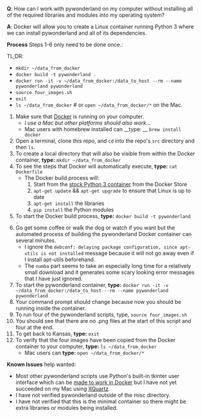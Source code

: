 __Q__: How can I work with pywonderland on my computer without installing all of the required libraries and modules into my operating system?

__A__: Docker will allow you to create a Linux container running Python 3 where we can install pywonderland and all of its dependencies.

__Process__ Steps 1-6 only need to be done once.:

TL;DR:
* `mkdir ~/data_from_docker`
* `docker build -t pywonderland .`
* `docker run -it -v ~/data_from_docker:/data_to_host --rm --name pywonderland pywonderland`
* `source four_images.sh`
* `exit`
* `ls ~/data_from_docker`  # or `open ~/data_from_docker/*` on the Mac.

1. Make sure that [Docker](https://www.docker.com/get-docker) is running on your computer.
    * _I use a Mac but other platforms should also work..._
    * Mac users with homebrew installed can __type: __ `brew install docker`
2. Open a terminal, clone this repo, and `cd` into the repo's `src` directory and then `ls`.
3. To create a local directory that will also be visible from within the Docker container, __type:__ `mkdir ~/data_from_docker`
4. To see the steps that Docker will automatically execute, __type:__ `cat Dockerfile`
	* The Docker build process will:
	    1. Start from the [stock Python 3 container](https://store.docker.com/images/python) from the Docker Store
	    2. `apt-get update` && `apt-get upgrade` to ensure that Linux is up to date
	    3. `apt-get install` the libraries
	    4. `pip install` the Python modules
5. To start the Docker build process, __type:__ `docker build -t pywonderland .`
6. Go get some coffee or walk the dog or watch if you want but the automated process of building the pywonderland Docker container can several minutes.
    * I ignore the `debconf: delaying package configuration, since apt-utils is not installed` message because it will not go away even if I install apt-utils beforehand.
	* The `numba` part seems to take an especially long time for a relatively small download and it generates some scary looking error messages that I have just ignored.
7. To start the pywonderland container, __type:__ `docker run -it -v ~/data_from_docker:/data_to_host --rm --name pywonderland pywonderland`
8. Your command prompt should change because now you should be running inside the container.
9. To run four of the pywonderland scripts, type, `source four_images.sh`
10. You should see that there are no .png files at the start of this script and four at the end.
11. To get back to Kansas, __type:__ `exit`
12. To verify that the four images have been copied from the Docker container to your computer, __type:__ `ls ~/data_from_docker`
    * Mac users can __type:__ `open ~/data_from_docker/*`

__Known Issues__ help wanted:
* Most other pywonderland scripts use Python's built-in tkinter user interface which can be [made to work in Docker](https://hub.docker.com/r/dorakorpar/nsgui) but I have not yet succeeded on my Mac using [XQuartz](https://www.xquartz.org).
* I have not verified pywonderland outside of the misc directory.
* I have not verified that this is the minimal container so there might be extra libraries or modules being installed.
